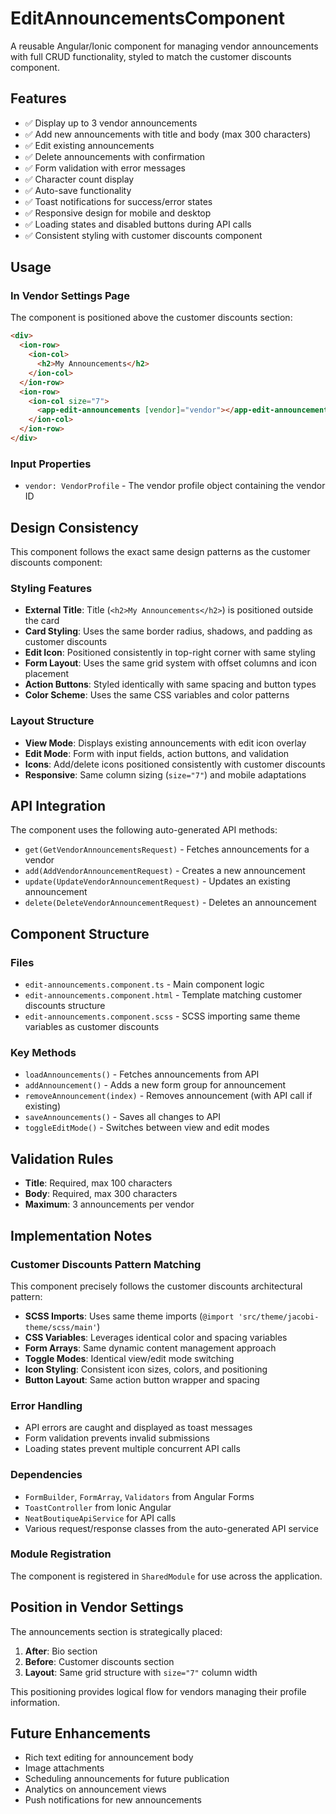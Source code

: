 # EditAnnouncementsComponent

A reusable Angular/Ionic component for managing vendor announcements with full CRUD functionality, styled to match the customer discounts component.

## Features

- ✅ Display up to 3 vendor announcements
- ✅ Add new announcements with title and body (max 300 characters)
- ✅ Edit existing announcements
- ✅ Delete announcements with confirmation
- ✅ Form validation with error messages
- ✅ Character count display
- ✅ Auto-save functionality
- ✅ Toast notifications for success/error states
- ✅ Responsive design for mobile and desktop
- ✅ Loading states and disabled buttons during API calls
- ✅ Consistent styling with customer discounts component

## Usage

### In Vendor Settings Page
The component is positioned above the customer discounts section:
```html
<div>
  <ion-row>
    <ion-col>
      <h2>My Announcements</h2>
    </ion-col>
  </ion-row>
  <ion-row>
    <ion-col size="7">
      <app-edit-announcements [vendor]="vendor"></app-edit-announcements>
    </ion-col>
  </ion-row>
</div>
```

### Input Properties
- `vendor: VendorProfile` - The vendor profile object containing the vendor ID

## Design Consistency

This component follows the exact same design patterns as the customer discounts component:

### Styling Features
- **External Title**: Title (`<h2>My Announcements</h2>`) is positioned outside the card
- **Card Styling**: Uses the same border radius, shadows, and padding as customer discounts
- **Edit Icon**: Positioned consistently in top-right corner with same styling
- **Form Layout**: Uses the same grid system with offset columns and icon placement
- **Action Buttons**: Styled identically with same spacing and button types
- **Color Scheme**: Uses the same CSS variables and color patterns

### Layout Structure
- **View Mode**: Displays existing announcements with edit icon overlay
- **Edit Mode**: Form with input fields, action buttons, and validation
- **Icons**: Add/delete icons positioned consistently with customer discounts
- **Responsive**: Same column sizing (`size="7"`) and mobile adaptations

## API Integration

The component uses the following auto-generated API methods:
- `get(GetVendorAnnouncementsRequest)` - Fetches announcements for a vendor
- `add(AddVendorAnnouncementRequest)` - Creates a new announcement
- `update(UpdateVendorAnnouncementRequest)` - Updates an existing announcement
- `delete(DeleteVendorAnnouncementRequest)` - Deletes an announcement

## Component Structure

### Files
- `edit-announcements.component.ts` - Main component logic
- `edit-announcements.component.html` - Template matching customer discounts structure
- `edit-announcements.component.scss` - SCSS importing same theme variables as customer discounts

### Key Methods
- `loadAnnouncements()` - Fetches announcements from API
- `addAnnouncement()` - Adds a new form group for announcement
- `removeAnnouncement(index)` - Removes announcement (with API call if existing)
- `saveAnnouncements()` - Saves all changes to API
- `toggleEditMode()` - Switches between view and edit modes

## Validation Rules

- **Title**: Required, max 100 characters
- **Body**: Required, max 300 characters
- **Maximum**: 3 announcements per vendor

## Implementation Notes

### Customer Discounts Pattern Matching
This component precisely follows the customer discounts architectural pattern:
- **SCSS Imports**: Uses same theme imports (`@import 'src/theme/jacobi-theme/scss/main'`)
- **CSS Variables**: Leverages identical color and spacing variables
- **Form Arrays**: Same dynamic content management approach
- **Toggle Modes**: Identical view/edit mode switching
- **Icon Styling**: Consistent icon sizes, colors, and positioning
- **Button Layout**: Same action button wrapper and spacing

### Error Handling
- API errors are caught and displayed as toast messages
- Form validation prevents invalid submissions
- Loading states prevent multiple concurrent API calls

### Dependencies
- `FormBuilder`, `FormArray`, `Validators` from Angular Forms
- `ToastController` from Ionic Angular
- `NeatBoutiqueApiService` for API calls
- Various request/response classes from the auto-generated API service

### Module Registration
The component is registered in `SharedModule` for use across the application.

## Position in Vendor Settings

The announcements section is strategically placed:
1. **After**: Bio section
2. **Before**: Customer discounts section
3. **Layout**: Same grid structure with `size="7"` column width

This positioning provides logical flow for vendors managing their profile information.

## Future Enhancements

- Rich text editing for announcement body
- Image attachments
- Scheduling announcements for future publication
- Analytics on announcement views
- Push notifications for new announcements 